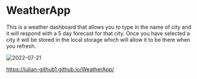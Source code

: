 # WeatherApp

This is a weather dashboard that allows you to type in the name of city and it will respond with a 5 day forecast for that city. Once you have selected a city it will be stored in the local storage which will allow it to be there when you refresh. 

![2022-07-21](https://user-images.githubusercontent.com/106877067/180308971-aa7b55c5-2b0e-4e47-88a9-24c32d042ffe.png)

https://julian-github1.github.io/WeatherApp/
